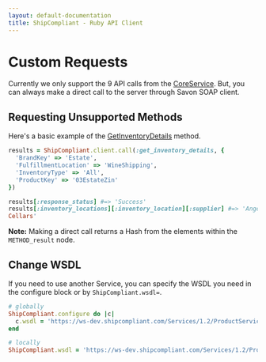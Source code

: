 ```yaml
---
layout: default-documentation
title: ShipCompliant - Ruby API Client
---
```


# Custom Requests

Currently we only support the 9 API calls from the
[CoreService][call_service_api]. But, you can always make a direct call to the
server through Savon SOAP client.

## Requesting Unsupported Methods

Here's a basic example of the [GetInventoryDetails][get_inventory_details] method.

```ruby
results = ShipCompliant.client.call(:get_inventory_details, {
  'BrandKey' => 'Estate',
  'FulfillmentLocation' => 'WineShipping',
  'InventoryType' => 'All',
  'ProductKey' => '03EstateZin'
})

results[:response_status] #=> 'Success'
results[:inventory_locations][:inventory_location][:supplier] #=> 'Angelic
Cellars'
```

**Note:** Making a direct call returns a Hash from the elements within the
`METHOD_result` node.

## Change WSDL

If you need to use another Service, you can specify the WSDL you need
in the configure block or by `ShipCompliant.wsdl=`.

```ruby
# globally
ShipCompliant.configure do |c|
  c.wsdl = 'https://ws-dev.shipcompliant.com/Services/1.2/ProductService.asmx?WSDL'
end

# locally
ShipCompliant.wsdl = 'https://ws-dev.shipcompliant.com/Services/1.2/ProductService.asmx?WSDL'
```

[call_service_api]: https://shipcompliant.desk.com/customer/portal/articles/1451976-api-coreservice-v1-2?b_id=2759
[get_inventory_details]: https://shipcompliant.desk.com/customer/portal/articles/1455805-api-getinventorydetails-?b_id=2759
[savon_response]: http://rubydoc.info/gems/savon/Savon/Response
